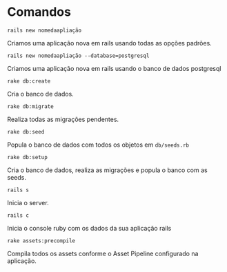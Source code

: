 Comandos
========

`rails new nomedaapliação`

Criamos uma aplicação nova em rails usando todas as opções padrões.

`rails new nomedaapliação --database=postgresql`

Criamos uma aplicação nova em rails usando o banco de dados postgresql

`rake db:create`

Cria o banco de dados.

`rake db:migrate`

Realiza todas as migrações pendentes.

`rake db:seed`

Popula o banco de dados com todos os objetos em `db/seeds.rb`

`rake db:setup`

Cria o banco de dados, realiza as migrações e popula o banco com as seeds.

`rails s`

Inicia o server.

`rails c`

Inicia o console ruby com os dados da sua aplicação rails

`rake assets:precompile`

Compila todos os assets conforme o Asset Pipeline configurado na aplicação.
